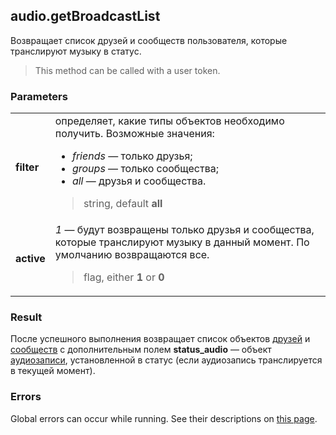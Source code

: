 ## audio.getBroadcastList

Возвращает список друзей и сообществ пользователя, которые транслируют музыку в статус.

> This method can be called with a user token.

### Parameters

<table>
  <tr>
    <td>
      <b>filter</b>
    </td>
    <td>
      определяет, какие типы объектов необходимо получить. Возможные значения:
      <ul>
        <li>
          <i>friends</i> — только друзья; 
        </li>
        <li>
          <i>groups</i> — только сообщества; 
        </li>
        <li>
          <i>all</i> — друзья и сообщества. 
        </li>
      </ul>
      <blockquote>
        string, default <b>all</b>
      </blockquote>
    </td>
  </tr>
  <tr>
    <td>
      <b>active</b>
    </td>
    <td>
      <i>1</i> — будут возвращены только друзья и сообщества, которые транслируют музыку в данный момент. По умолчанию возвращаются все.
      <blockquote>
        flag, either <b>1</b> or <b>0</b>
      </blockquote>
    </td>
  </tr>
</table>

### Result

После успешного выполнения возвращает список объектов [друзей](https://vk.com/dev/objects/user) и [сообществ](https://vk.com/dev/objects/group) с дополнительным полем <b>status_audio</b> — объект [аудиозаписи](https://vk.com/dev/objects/audio), установленной в статус (если аудиозапись транслируется в текущей момент).

### Errors

Global errors can occur while running. See their descriptions on [this page](https://vk.com/dev/errors).